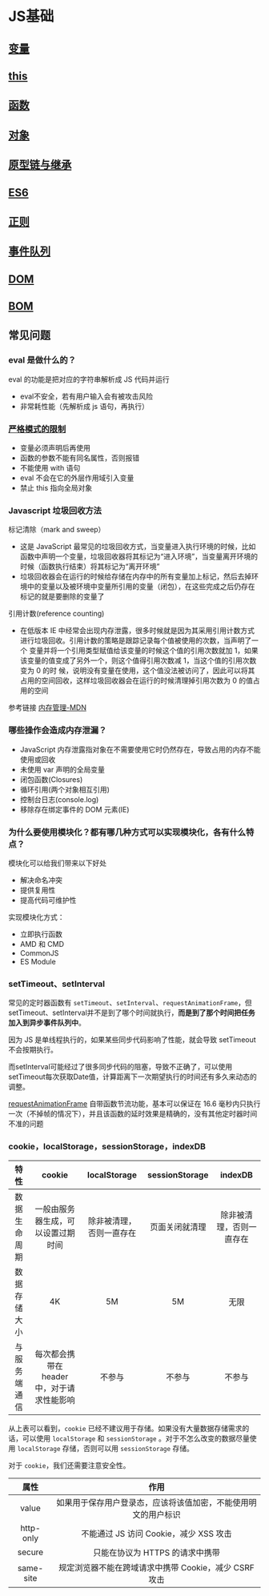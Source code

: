 # JS基础

## [变量](变量类型和类型转换.md)

## [this](this.md)

## [函数](函数.md)

## [对象](对象.md)

## [原型链与继承](原型链与继承.md)

## [ES6](ES6.md)

## [正则](正则.md)

## [事件队列](事件队列.md)

## [DOM](DOM.md)

## [BOM](BOM.md)


## 常见问题

### eval 是做什么的？

eval 的功能是把对应的字符串解析成 JS 代码并运行

 - eval不安全，若有用户输入会有被攻击风险
 - 非常耗性能（先解析成 js 语句，再执行）



### [严格模式的限制](https://developer.mozilla.org/zh-CN/docs/Web/JavaScript/Reference/Strict_mode/Transitioning_to_strict_mode)
 
 - 变量必须声明后再使用
 - 函数的参数不能有同名属性，否则报错
 - 不能使用 with 语句
 - eval 不会在它的外层作用域引入变量
 - 禁止 this 指向全局对象
 



### Javascript 垃圾回收方法

标记清除（mark and sweep）

 - 这是 JavaScript 最常见的垃圾回收方式，当变量进入执行环境的时候，比如函数中声明一个变量，垃圾回收器将其标记为“进入环境”，当变量离开环境的时候（函数执行结束）将其标记为“离开环境”
 - 垃圾回收器会在运行的时候给存储在内存中的所有变量加上标记，然后去掉环境中的变量以及被环境中变量所引用的变量（闭包），在这些完成之后仍存在标记的就是要删除的变量了

引用计数(reference counting)

 - 在低版本 IE 中经常会出现内存泄露，很多时候就是因为其采用引用计数方式进行垃圾回收。引用计数的策略是跟踪记录每个值被使用的次数，当声明了一个 变量并将一个引用类型赋值给该变量的时候这个值的引用次数就加 1，如果该变量的值变成了另外一个，则这个值得引用次数减 1，当这个值的引用次数变为 0 的时 候，说明没有变量在使用，这个值没法被访问了，因此可以将其占用的空间回收，这样垃圾回收器会在运行的时候清理掉引用次数为 0 的值占用的空间

参考链接 [内存管理-MDN](https://developer.mozilla.org/zh-CN/docs/Web/JavaScript/Memory_Management)



### 哪些操作会造成内存泄漏？

 - JavaScript 内存泄露指对象在不需要使用它时仍然存在，导致占用的内存不能使用或回收
 - 未使用 var 声明的全局变量
 - 闭包函数(Closures)
 - 循环引用(两个对象相互引用)
 - 控制台日志(console.log)
 - 移除存在绑定事件的 DOM 元素(IE)


### 为什么要使用模块化？都有哪几种方式可以实现模块化，各有什么特点？

模块化可以给我们带来以下好处

 - 解决命名冲突
 - 提供复用性
 - 提高代码可维护性

实现模块化方式：
 - 立即执行函数
 - AMD 和 CMD
 - CommonJS
 - ES Module


### setTimeout、setInterval
常见的定时器函数有 `setTimeout`、`setInterval`、`requestAnimationFrame`，但setTimeout、setInterval并不是到了哪个时间就执行，**而是到了那个时间把任务加入到异步事件队列中**。

因为 JS 是单线程执行的，如果某些同步代码影响了性能，就会导致 setTimeout 不会按期执行。

而setInterval可能经过了很多同步代码的阻塞，导致不正确了，可以使用setTimeout每次获取Date值，计算距离下一次期望执行的时间还有多久来动态的调整。

[requestAnimationFrame](https://developer.mozilla.org/zh-CN/docs/Web/API/Window/requestAnimationFrame) 自带函数节流功能，基本可以保证在 16.6 毫秒内只执行一次（不掉帧的情况下），并且该函数的延时效果是精确的，没有其他定时器时间不准的问题



### cookie，localStorage，sessionStorage，indexDB

|     特性     |                   cookie                   |       localStorage       | sessionStorage |         indexDB          |
| :----------: | :----------------------------------------: | :----------------------: | :------------: | :----------------------: |
| 数据生命周期 |     一般由服务器生成，可以设置过期时间     | 除非被清理，否则一直存在 | 页面关闭就清理 | 除非被清理，否则一直存在 |
| 数据存储大小 |                     4K                     |            5M            |       5M       |           无限           |
| 与服务端通信 | 每次都会携带在 header 中，对于请求性能影响 |          不参与          |     不参与     |          不参与          |

从上表可以看到，`cookie` 已经不建议用于存储。如果没有大量数据存储需求的话，可以使用 `localStorage` 和 `sessionStorage` 。对于不怎么改变的数据尽量使用 `localStorage` 存储，否则可以用 `sessionStorage` 存储。

对于 `cookie`，我们还需要注意安全性。

|   属性    |                             作用                             |
| :-------: | :----------------------------------------------------------: |
|   value   | 如果用于保存用户登录态，应该将该值加密，不能使用明文的用户标识 |
| http-only |            不能通过 JS 访问 Cookie，减少 XSS 攻击            |
|  secure   |               只能在协议为 HTTPS 的请求中携带                |
| same-site |    规定浏览器不能在跨域请求中携带 Cookie，减少 CSRF 攻击     |